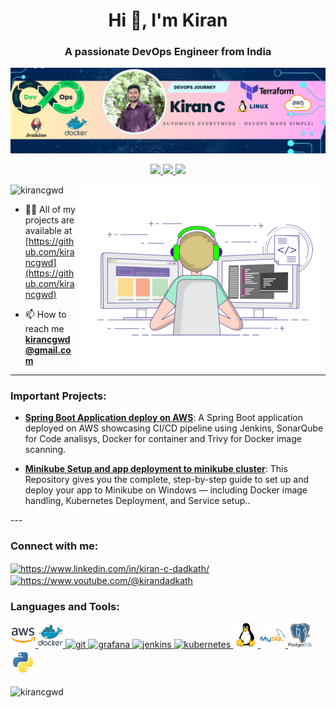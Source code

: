 <h1 align="center">Hi 👋, I'm Kiran</h1>
<h3 align="center">A passionate DevOps Engineer from India</h3>

<div align="center">
  <img src="https://github.com/kirancgwd/kirancgwd/blob/main/kiran.png" alt="Kiran Dadkath Banner">
</div>

<p align="center">
  <a href="https://github.com/kirancgwd">
    <img src="https://img.shields.io/github/followers/kirancgwd?label=Follow&style=social" />
  </a>
  <a href="https://www.youtube.com/@kirandadkath">
    <img src="https://img.shields.io/youtube/channel/subscribers/UCyuKo3Zzov_oGDXAKZwBBbg?style=social" />
  </a>
  <a href="https://www.linkedin.com/in/kiran-c-dadkath">
    <img src="https://img.shields.io/badge/LinkedIn-Kiran%20C-blue?logo=linkedin&style=flat-square" />
  </a>
</p>

<img align="right" alt="Coding" width="400" src="https://raw.githubusercontent.com/devSouvik/devSouvik/master/gif3.gif">

<p align="left"> <img src="https://komarev.com/ghpvc/?username=kirancgwd&label=Profile%20views&color=0e75b6&style=flat" alt="kirancgwd" /> </p>

- 👨‍💻 All of my projects are available at [https://github.com/kirancgwd](https://github.com/kirancgwd)

- 📫 How to reach me **kirancgwd@gmail.com**

---

<h3 align="left">Important Projects:</h3>
<ul>
  <li>
    <strong><a href="https://github.com/kirancgwd/Java_Blogging_App_CICD">Spring Boot Application deploy on AWS</a></strong>: 
    A Spring Boot application deployed on AWS showcasing CI/CD pipeline using Jenkins, SonarQube for Code analisys, Docker for container and Trivy for Docker image scanning.
  </li>
</ul>

<ul>
  <li>
    <strong><a href="https://github.com/kirancgwd/Minikube_Setup">Minikube Setup and app deployment to minikube cluster</a></strong>: 
    This Repository gives you the complete, step-by-step guide to set up and deploy your app to Minikube on Windows — including Docker image handling, Kubernetes Deployment, and Service setup..
  </li>
</ul>
---

<h3 align="left">Connect with me:</h3>
<p align="left">
<a href="https://www.linkedin.com/in/kiran-c-dadkath" target="blank"><img align="center" src="https://raw.githubusercontent.com/rahuldkjain/github-profile-readme-generator/master/src/images/icons/Social/linked-in-alt.svg" alt="https://www.linkedin.com/in/kiran-c-dadkath/" height="30" width="40" /></a>
<a href="https://www.youtube.com/@kirandadkath" target="blank"><img align="center" src="https://raw.githubusercontent.com/rahuldkjain/github-profile-readme-generator/master/src/images/icons/Social/youtube.svg" alt="https://www.youtube.com/@kirandadkath" height="30" width="40" /></a>
</p>

<h3 align="left">Languages and Tools:</h3>
<p align="left"> <a href="https://aws.amazon.com" target="_blank" rel="noreferrer"> <img src="https://raw.githubusercontent.com/devicons/devicon/master/icons/amazonwebservices/amazonwebservices-original-wordmark.svg" alt="aws" width="40" height="40"/> </a> <a href="https://www.docker.com/" target="_blank" rel="noreferrer"> <img src="https://raw.githubusercontent.com/devicons/devicon/master/icons/docker/docker-original-wordmark.svg" alt="docker" width="40" height="40"/> </a> <a href="https://git-scm.com/" target="_blank" rel="noreferrer"> <img src="https://www.vectorlogo.zone/logos/git-scm/git-scm-icon.svg" alt="git" width="40" height="40"/> </a> <a href="https://grafana.com" target="_blank" rel="noreferrer"> <img src="https://www.vectorlogo.zone/logos/grafana/grafana-icon.svg" alt="grafana" width="40" height="40"/> </a> <a href="https://www.jenkins.io" target="_blank" rel="noreferrer"> <img src="https://www.vectorlogo.zone/logos/jenkins/jenkins-icon.svg" alt="jenkins" width="40" height="40"/> </a> <a href="https://kubernetes.io" target="_blank" rel="noreferrer"> <img src="https://www.vectorlogo.zone/logos/kubernetes/kubernetes-icon.svg" alt="kubernetes" width="40" height="40"/> </a> <a href="https://www.linux.org/" target="_blank" rel="noreferrer"> <img src="https://raw.githubusercontent.com/devicons/devicon/master/icons/linux/linux-original.svg" alt="linux" width="40" height="40"/> </a> <a href="https://www.mysql.com/" target="_blank" rel="noreferrer"> <img src="https://raw.githubusercontent.com/devicons/devicon/master/icons/mysql/mysql-original-wordmark.svg" alt="mysql" width="40" height="40"/> </a> <a href="https://www.postgresql.org" target="_blank" rel="noreferrer"> <img src="https://raw.githubusercontent.com/devicons/devicon/master/icons/postgresql/postgresql-original-wordmark.svg" alt="postgresql" width="40" height="40"/> </a> <a href="https://www.python.org" target="_blank" rel="noreferrer"> <img src="https://raw.githubusercontent.com/devicons/devicon/master/icons/python/python-original.svg" alt="python" width="40" height="40"/> </a> </p>

<p><img align="center" src="https://github-readme-stats.vercel.app/api/top-langs?username=kirancgwd&show_icons=true&locale=en&layout=compact" alt="kirancgwd" /></p>
